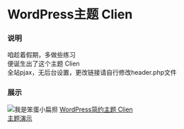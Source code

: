 # WordPress主题 Clien
### 说明
咱趁着假期，多做些练习<br>
便诞生出了这个主题 Clien<br>
全站pjax，无后台设置，更改链接请自行修改header.php文件
### 展示
![](https://biantan.org/wp-content/uploads/2017/09/clien.png "我是笨蛋小扁担")
[WordPress简约主题 Clien](https://biantan.org/295.html "我是笨蛋小扁担")  <br>
[主题演示](https://biantan.org/?themedemo=Clien "主题演示")
